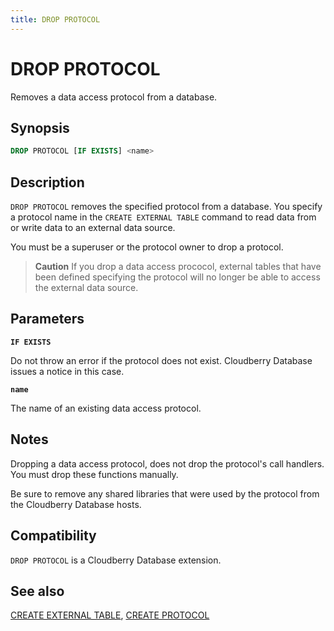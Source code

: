 ```yaml
---
title: DROP PROTOCOL
---
```


# DROP PROTOCOL

Removes a data access protocol from a database.

## Synopsis

```sql
DROP PROTOCOL [IF EXISTS] <name>
```

## Description

`DROP PROTOCOL` removes the specified protocol from a database. You specify a protocol name in the `CREATE EXTERNAL TABLE` command to read data from or write data to an external data source.

You must be a superuser or the protocol owner to drop a protocol.

> **Caution** If you drop a data access prococol, external tables that have been defined specifying the protocol will no longer be able to access the external data source.

## Parameters

**`IF EXISTS`**

Do not throw an error if the protocol does not exist. Cloudberry Database issues a notice in this case.

**`name`**

The name of an existing data access protocol.

## Notes

Dropping a data access protocol, does not drop the protocol's call handlers. You must drop these functions manually.

Be sure to remove any shared libraries that were used by the protocol from the Cloudberry Database hosts.

## Compatibility

`DROP PROTOCOL` is a Cloudberry Database extension.

## See also

[CREATE EXTERNAL TABLE](/i18n/zh/docusaurus-plugin-content-docs/current/sql-stmts/sql-stmt-create-external-table.md), [CREATE PROTOCOL](/i18n/zh/docusaurus-plugin-content-docs/current/sql-stmts/sql-stmt-create-protocol.md)
